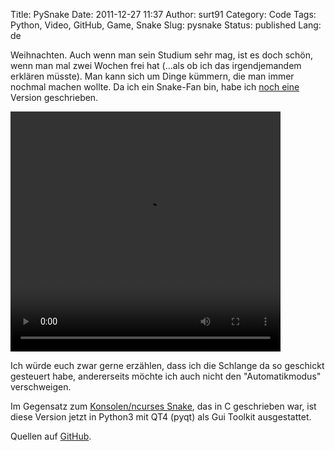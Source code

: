 Title: PySnake
Date: 2011-12-27 11:37
Author: surt91
Category: Code
Tags: Python, Video, GitHub, Game, Snake
Slug: pysnake
Status: published
Lang: de

Weihnachten. Auch wenn man sein Studium sehr mag, ist es doch
schön, wenn man mal zwei Wochen frei hat (...als ob ich das
irgendjemandem erklären müsste).
Man kann sich um Dinge kümmern, die man immer nochmal machen wollte.
Da ich ein Snake-Fan bin, habe ich [noch eine]({filename}/snake.md)
Version geschrieben.

<video controls loop height="384" width="432">
<source src="/vid/pySnake.webm" type="video/webm"></source>
<source src="/vid/pySnake.mp4" type="video/mp4"></source>
Your browser does not support the video tag.
</video>

Ich würde euch zwar gerne erzählen, dass ich die Schlange da so
geschickt gesteuert habe, andererseits möchte ich auch nicht den
"Automatikmodus" verschweigen.

Im Gegensatz zum [Konsolen/ncurses Snake]({filename}/snake.md),
das in C geschrieben war, ist
diese Version jetzt in Python3 mit QT4 (pyqt) als Gui Toolkit
ausgestattet.

Quellen auf [GitHub](https://github.com/surt91/PySnake).
